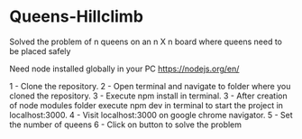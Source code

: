 # Queens-Hillclimb
Solved the problem of n queens on an n X n board where queens need to be placed safely

Need node installed globally in your PC
https://nodejs.org/en/

1 - Clone the repository.
2 - Open terminal and navigate to folder where you cloned the repository.
3 - Execute npm install in terminal.
3 - After creation of node modules folder execute npm dev in terminal to start the project in localhost:3000.
4 - Visit localhost:3000 on google chrome navigator.
5 - Set the number of queens
6 - Click on button to solve the problem
